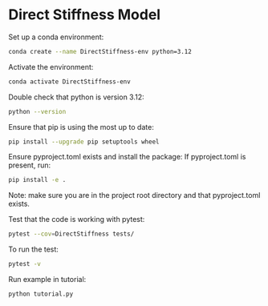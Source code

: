 # Direct Stiffness Model
Set up a conda environment:
```bash
conda create --name DirectStiffness-env python=3.12
```
Activate the environment:
```bash
conda activate DirectStiffness-env
```
Double check that python is version 3.12:
```bash
python --version
```
Ensure that pip is using the most up to date:
```bash
pip install --upgrade pip setuptools wheel
```
Ensure pyproject.toml exists and install the package:
If pyproject.toml is present, run:
```bash
pip install -e .
```
Note: make sure you are in the project root directory and that pyproject.toml exists.

Test that the code is working with pytest:
```bash
pytest --cov=DirectStiffness tests/
```
To run the test:
```bash
pytest -v
```
Run example in tutorial:
```bash
python tutorial.py
```